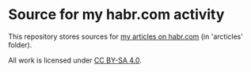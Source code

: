 # Source for my habr.com activity

This repository stores sources for [my articles on habr.com](https://habr.com/users/echasnovski/posts/) (in 'arcticles' folder).

All work is licensed under [CC BY-SA 4.0](https://creativecommons.org/licenses/by-sa/4.0/).